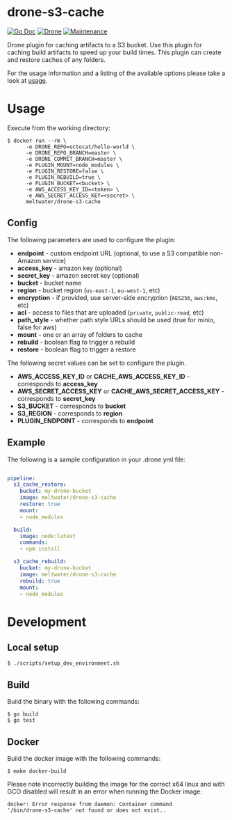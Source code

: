 # drone-s3-cache

[![Go Doc](https://godoc.org/github.com/meltwater/drone-s3-cache?status.svg)](http://godoc.org/github.com/meltwater/drone-s3-cache)
[![Drone](https://drone.meltwater.io/api/badges/meltwater/drone-s3-cache/status.svg)](https://drone.meltwater.io/meltwater/drone-s3-cache)
[![Maintenance](https://img.shields.io/maintenance/yes/2018.svg)](https://github.com/meltwater/drone-s3-cache/commits/master)

Drone plugin for caching artifacts to a S3 bucket.
Use this plugin for caching build artifacts to speed up your build times.
This plugin can create and restore caches of any folders.

For the usage information and a listing of the available options please take a look at
[usage](#usage).

# Usage

Execute from the working directory:

```
$ docker run --rm \
      -e DRONE_REPO=octocat/hello-world \
      -e DRONE_REPO_BRANCH=master \
      -e DRONE_COMMIT_BRANCH=master \
      -e PLUGIN_MOUNT=node_modules \
      -e PLUGIN_RESTORE=false \
      -e PLUGIN_REBUILD=true \
      -e PLUGIN_BUCKET=<bucket> \
      -e AWS_ACCESS_KEY_ID=<token> \
      -e AWS_SECRET_ACCESS_KEY=<secret> \
      meltwater/drone-s3-cache
```

## Config

The following parameters are used to configure the plugin:

* **endpoint** - custom endpoint URL (optional, to use a S3 compatible non-Amazon service)
* **access_key** - amazon key (optional)
* **secret_key** - amazon secret key (optional)
* **bucket** - bucket name
* **region** - bucket region (`us-east-1`, `eu-west-1`, etc)
* **encryption** - if provided, use server-side encryption (`AES256`, `aws:kms`, etc)
* **acl** - access to files that are uploaded (`private`, `public-read`, etc)
* **path_style** - whether path style URLs should be used (true for minio, false for aws)
* **mount**   - one or an array of folders to cache
* **rebuild** - boolean flag to trigger a rebuild
* **restore** - boolean flag to trigger a restore

The following secret values can be set to configure the plugin.

* **AWS_ACCESS_KEY_ID** or **CACHE_AWS_ACCESS_KEY_ID** - corresponds to **access_key**
* **AWS_SECRET_ACCESS_KEY** or **CACHE_AWS_SECRET_ACCESS_KEY** - corresponds to **secret_key**
* **S3_BUCKET** - corresponds to **bucket**
* **S3_REGION** - corresponds to **region**
* **PLUGIN_ENDPOINT** - corresponds to **endpoint**

## Example

The following is a sample configuration in your .drone.yml file:

```yaml

pipeline:
  s3_cache_restore:
    bucket: my-drone-bucket
    image: meltwater/drone-s3-cache
    restore: true
    mount:
    - node_modules

  build:
    image: node:latest
    commands:
    - npm install

  s3_cache_rebuild:
    bucket: my-drone-bucket
    image: meltwater/drone-s3-cache
    rebuild: true
    mount:
    - node_modules

```

# Development

## Local setup

```
$ ./scripts/setup_dev_environment.sh
```

## Build

Build the binary with the following commands:

```
$ go build
$ go test
```

## Docker

Build the docker image with the following commands:

```
$ make docker-build
```

Please note incorrectly building the image for the correct x64 linux and with
GCO disabled will result in an error when running the Docker image:

```
docker: Error response from daemon: Container command
'/bin/drone-s3-cache' not found or does not exist..
```
